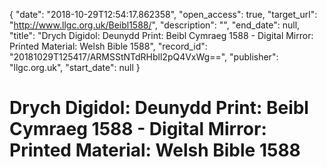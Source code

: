 {
  "date": "2018-10-29T12:54:17.862358", 
  "open_access": true, 
  "target_url": "http://www.llgc.org.uk/Beibl1588/", 
  "description": "", 
  "end_date": null, 
  "title": "Drych Digidol: Deunydd Print: Beibl Cymraeg 1588 - Digital Mirror: Printed Material: Welsh Bible 1588", 
  "record_id": "20181029T125417/ARMSStNTdRHbll2pQ4VxWg==", 
  "publisher": "llgc.org.uk", 
  "start_date": null
}

# Drych Digidol: Deunydd Print: Beibl Cymraeg 1588 - Digital Mirror: Printed Material: Welsh Bible 1588

